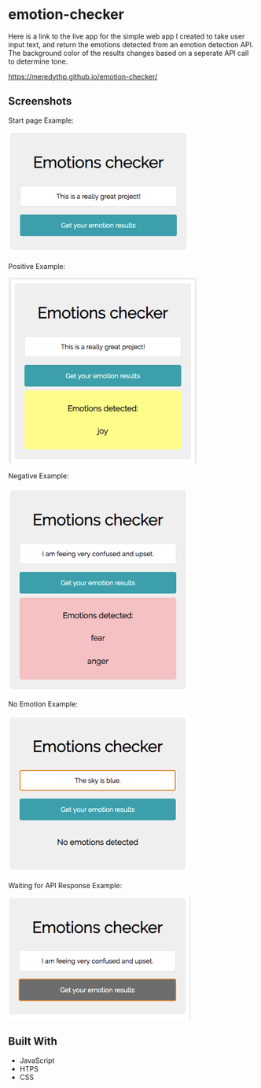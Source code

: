 # emotion-checker

Here is a link to the live app for the simple web app I created to take user input text, and return the emotions detected from an emotion detection API.  The background color of the results changes based on a seperate API call to determine tone.

https://meredythp.github.io/emotion-checker/

## Screenshots

Start page Example:

![Start Page](screenshots/start_page_example.png)

Positive Example:

![Positive emotion result](screenshots/joy_example.png)

Negative Example:

![Negative emtions results](screenshots/negative_example.png)

No Emotion Example:

![No emotion results](screenshots/no_emotion_example.png)

Waiting for API Response Example: 

![Pending screen](screenshots/pending_results_example.png)

## Built With
* JavaScript
* HTPS
* CSS

